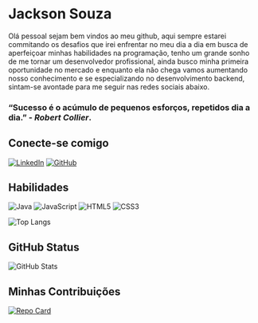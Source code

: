 <!--
**jacksontecn/jacksontecn** is a ✨ _special_ ✨ repository because its `README.md` (this file) appears on your GitHub profile.

Here are some ideas to get you started:

- 🔭 I’m currently working on ...
- 🌱 I’m currently learning ...
- 👯 I’m looking to collaborate on ...
- 🤔 I’m looking for help with ...
- 💬 Ask me about ...
- 📫 How to reach me: ...
- 😄 Pronouns: ...
- ⚡ Fun fact: ...
-->
# Jackson Souza

Olá pessoal sejam bem vindos ao meu github, aqui sempre estarei commitando os desafios que irei enfrentar no meu dia a dia em busca de aperfeiçoar minhas habilidades na programação, tenho um grande sonho de me tornar um desenvolvedor profissional, ainda busco minha primeira oportunidade no mercado e enquanto ela não chega vamos aumentando nosso conhecimento e se especializando no desenvolvimento backend, sintam-se avontade para me seguir nas redes sociais abaixo.

### “Sucesso é o acúmulo de pequenos esforços, repetidos dia a dia.” - *Robert Collier*.

## Conecte-se comigo
[![LinkedIn](https://img.shields.io/badge/LinkedIn-00008B?style=for-the-badge&logo=linkedin&logoColor=E76A8)](https://www.linkedin.com/in/jackson-souza-4107a1b0/) 
[![GitHub](https://img.shields.io/badge/Github-00008B?style=for-the-badge&logo=github&logoColor=E76A8)](https://www.linkedin.com/in/jackson-souza-4107a1b0/)   

## Habilidades
![Java](https://img.shields.io/badge/Java-00008B?style=for-the-badge&logo=java)
![JavaScript](https://img.shields.io/badge/JavaScript-00008B?style=for-the-badge&logo=javascript)
![HTML5](https://img.shields.io/badge/HTML5-00008B?style=for-the-badge&logo=html5)
![CSS3](https://img.shields.io/badge/CSS3-00008B?style=for-the-badge&logo=css3&logoColor=64CE4)


![Top Langs](https://github-readme-stats-git-masterrstaa-rickstaa.vercel.app/api/top-langs/?username=jacksontecn&bg_color=00008B&border_color=30A3DC&title_color=E94D5F&text_color=FFF&hide_title=true)

## GitHub Status
![GitHub Stats](https://github-readme-stats.vercel.app/api?username=jacksontecn&theme=transparent&bg_color=00008B&border_color=30A3DC&show_icons=true&icon_color=30A3DC&title_color=E94D5F&text_color=FFF&hide_title=true)

## Minhas Contribuições
[![Repo Card](https://github-readme-stats.vercel.app/api/pin/?username=jacksontecn&repo=dio-lab-open-source&bg_color=00008B&border_color=30A3DC&show_icons=true&icon_color=30A3DC&title_color=E94D5F&text_color=FFF)](https://github.com/jacksontecn/dio-lab-open-source)
